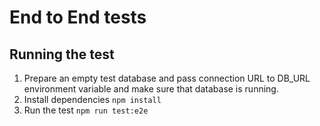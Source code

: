# End to End tests

## Running the test

1. Prepare an empty test database and pass connection URL to DB_URL environment variable and make sure that database is running.
2. Install dependencies `npm install`
3. Run the test `npm run test:e2e`

